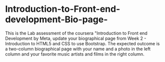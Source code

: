 # Introduction-to-Front-end-development-Bio-page-
This is the Lab assessment of the coursera "Introduction to Front end Development by Meta,  update your biographical page from Week 2 - Introduction to HTML5 and CSS to use Bootstrap.  The expected outcome is a two-column biographical page with your name and a photo in the left column and your favorite music artists and films in the right column.
